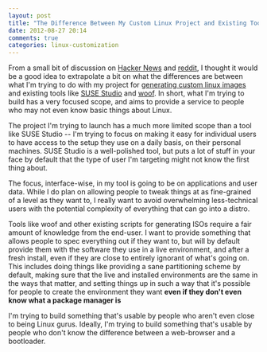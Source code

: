 ```yaml
---
layout: post
title: "The Difference Between My Custom Linux Project and Existing Tools"
date: 2012-08-27 20:14
comments: true
categories: linux-customization
---
```


From a small bit of discussion on
[Hacker News](http://news.ycombinator.com/item?id=4440894) and
[reddit](http://www.reddit.com/r/linux/comments/yx86b/im_trying_to_make_it_easy_for_people_to_generate/),
I thought it would be a good idea to extrapolate a bit on what the differences
are between what I'm trying to do with my project for
[generating custom linux images](http://www.indiegogo.com/customized-linux?a=1092744)
and existing tools like [SUSE Studio](http://susestudio.com/) and
[woof](http://puppylinux.org/wikka/woof). In short, what I'm trying to build has
a very focused scope, and aims to provide a service to people who may not even
know basic things about Linux.

The project I'm trying to launch has a much more limited scope than a tool like
SUSE Studio -- I'm trying to focus on making it easy for individual users to
have access to the setup they use on a daily basis, on their personal
machines. SUSE Studio is a well-polished tool, but puts a lot of stuff in your
face by default that the type of user I'm targeting might not know the first
thing about.

The focus, interface-wise, in my tool is going to be on applications and user
data. While I do plan on allowing people to tweak things at as fine-grained of a
level as they want to, I really want to avoid overwhelming less-technical users
with the potential complexity of everything that can go into a distro.

Tools like woof and other existing scripts for generating ISOs require a fair
amount of knowledge from the end-user. I want to provide something that allows
people to spec everything out if they want to, but will by default provide them
with the software they use in a live environment, and after a fresh install,
even if they are close to entirely ignorant of what's going on. This includes
doing things like providing a sane partitioning scheme by default, making sure
that the live and installed environments are the same in the ways that matter,
and setting things up in such a way that it's possible for people to create the
environment they want **even if they don't even know what a package manager is**

I'm trying to build something that's usable by people who aren't even close to
being Linux gurus. Ideally, I'm trying to build something that's usable by
people who don't know the difference between a web-browser and a bootloader.

